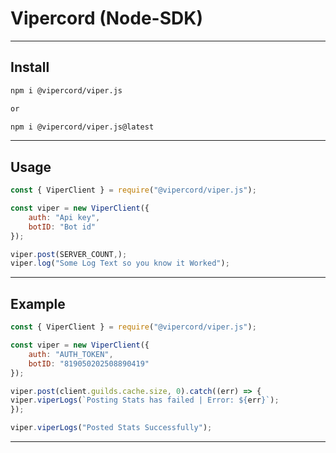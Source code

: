 # Vipercord (Node-SDK)

<hr />

## Install
```diff
npm i @vipercord/viper.js

or

npm i @vipercord/viper.js@latest
```

<hr />

## Usage
```js
const { ViperClient } = require("@vipercord/viper.js");

const viper = new ViperClient({
    auth: "Api key",
    botID: "Bot id"
});

viper.post(SERVER_COUNT,);
viper.log("Some Log Text so you know it Worked");
```

<hr />

## Example
```js
const { ViperClient } = require("@vipercord/viper.js");

const viper = new ViperClient({
    auth: "AUTH_TOKEN", 
    botID: "819050202508890419"
});

viper.post(client.guilds.cache.size, 0).catch((err) => {
viper.viperLogs(`Posting Stats has failed | Error: ${err}`);
});

viper.viperLogs("Posted Stats Successfully");
```

<hr />
